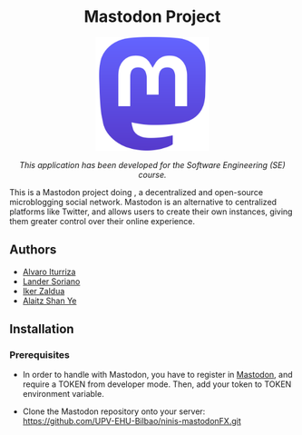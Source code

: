 <h1 align="center">Mastodon Project</h1>
<div align="center">
  <img width="200" src="src/main/resources/eus/ehu/sprint1/Mastodon_logotype_(simple)_new_hue.svg.png">
  <p align="center"><i>This application has been developed for the Software Engineering (SE) course.</i></p>
</div>


This is a Mastodon project doing , a decentralized and open-source microblogging social network. Mastodon is an alternative to centralized platforms like Twitter, and allows users to create their own instances, giving them greater control over their online experience.




## Authors
- [Alvaro Iturriza](https://github.com/Iturri12)
- [Lander Soriano](https://github.com/s0ri23)
- [Iker Zaldua](https://github.com/izaldua)
- [Alaitz Shan Ye](https://github.com/Alaitz19)



## Installation
### Prerequisites
- In order to handle with Mastodon, you have to register in [Mastodon](https://mastodon.social/auth/sign_in), and require a TOKEN from developer mode. Then, add your token to TOKEN environment variable.

- Clone the Mastodon repository onto your server:
https://github.com/UPV-EHU-Bilbao/ninis-mastodonFX.git


